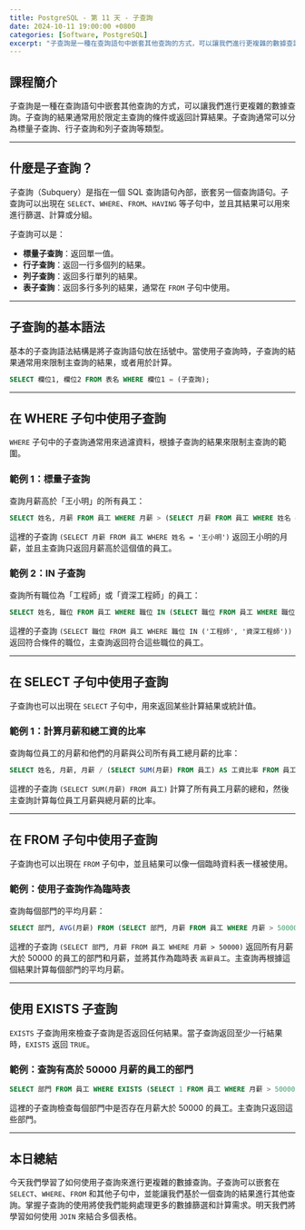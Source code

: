 ```yaml
---
title: PostgreSQL - 第 11 天 - 子查詢
date: 2024-10-11 19:00:00 +0800
categories: [Software, PostgreSQL]
excerpt: "子查詢是一種在查詢語句中嵌套其他查詢的方式，可以讓我們進行更複雜的數據查詢。子查詢的結果通常用於限定主查詢的條件或返回計算結果。子查詢通常可以分為標量子查詢、行子查詢和列子查詢等類型。"
---
```


## 課程簡介
子查詢是一種在查詢語句中嵌套其他查詢的方式，可以讓我們進行更複雜的數據查詢。子查詢的結果通常用於限定主查詢的條件或返回計算結果。子查詢通常可以分為標量子查詢、行子查詢和列子查詢等類型。

---

## 什麼是子查詢？

子查詢（Subquery）是指在一個 SQL 查詢語句內部，嵌套另一個查詢語句。子查詢可以出現在 `SELECT`、`WHERE`、`FROM`、`HAVING` 等子句中，並且其結果可以用來進行篩選、計算或分組。

子查詢可以是：
- **標量子查詢**：返回單一值。
- **行子查詢**：返回一行多個列的結果。
- **列子查詢**：返回多行單列的結果。
- **表子查詢**：返回多行多列的結果，通常在 `FROM` 子句中使用。

---

## 子查詢的基本語法

基本的子查詢語法結構是將子查詢語句放在括號中。當使用子查詢時，子查詢的結果通常用來限制主查詢的結果，或者用於計算。

```sql
SELECT 欄位1, 欄位2 FROM 表名 WHERE 欄位1 = (子查詢);
```

---

## 在 WHERE 子句中使用子查詢

`WHERE` 子句中的子查詢通常用來過濾資料，根據子查詢的結果來限制主查詢的範圍。

### 範例 1：標量子查詢

查詢月薪高於「王小明」的所有員工：

```sql
SELECT 姓名, 月薪 FROM 員工 WHERE 月薪 > (SELECT 月薪 FROM 員工 WHERE 姓名 = '王小明');
```

這裡的子查詢 `(SELECT 月薪 FROM 員工 WHERE 姓名 = '王小明')` 返回王小明的月薪，並且主查詢只返回月薪高於這個值的員工。

### 範例 2：IN 子查詢

查詢所有職位為「工程師」或「資深工程師」的員工：

```sql
SELECT 姓名, 職位 FROM 員工 WHERE 職位 IN (SELECT 職位 FROM 員工 WHERE 職位 IN ('工程師', '資深工程師'));
```

這裡的子查詢 `(SELECT 職位 FROM 員工 WHERE 職位 IN ('工程師', '資深工程師'))` 返回符合條件的職位，主查詢返回符合這些職位的員工。

---

## 在 SELECT 子句中使用子查詢

子查詢也可以出現在 `SELECT` 子句中，用來返回某些計算結果或統計值。

### 範例 1：計算月薪和總工資的比率

查詢每位員工的月薪和他們的月薪與公司所有員工總月薪的比率：

```sql
SELECT 姓名, 月薪, 月薪 / (SELECT SUM(月薪) FROM 員工) AS 工資比率 FROM 員工;
```

這裡的子查詢 `(SELECT SUM(月薪) FROM 員工)` 計算了所有員工月薪的總和，然後主查詢計算每位員工月薪與總月薪的比率。

---

## 在 FROM 子句中使用子查詢

子查詢也可以出現在 `FROM` 子句中，並且結果可以像一個臨時資料表一樣被使用。

### 範例：使用子查詢作為臨時表

查詢每個部門的平均月薪：

```sql
SELECT 部門, AVG(月薪) FROM (SELECT 部門, 月薪 FROM 員工 WHERE 月薪 > 50000) AS 高薪員工 GROUP BY 部門;
```

這裡的子查詢 `(SELECT 部門, 月薪 FROM 員工 WHERE 月薪 > 50000)` 返回所有月薪大於 50000 的員工的部門和月薪，並將其作為臨時表 `高薪員工`。主查詢再根據這個結果計算每個部門的平均月薪。

---

## 使用 EXISTS 子查詢

`EXISTS` 子查詢用來檢查子查詢是否返回任何結果。當子查詢返回至少一行結果時，`EXISTS` 返回 `TRUE`。

### 範例：查詢有高於 50000 月薪的員工的部門

```sql
SELECT 部門 FROM 員工 WHERE EXISTS (SELECT 1 FROM 員工 WHERE 月薪 > 50000 AND 部門 = 員工.部門);
```

這裡的子查詢檢查每個部門中是否存在月薪大於 50000 的員工。主查詢只返回這些部門。

---

## 本日總結
今天我們學習了如何使用子查詢來進行更複雜的數據查詢。子查詢可以嵌套在 `SELECT`、`WHERE`、`FROM` 和其他子句中，並能讓我們基於一個查詢的結果進行其他查詢。掌握子查詢的使用將使我們能夠處理更多的數據篩選和計算需求。明天我們將學習如何使用 `JOIN` 來結合多個表格。
